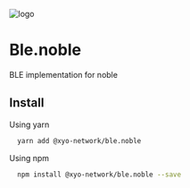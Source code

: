 
[logo]: https://www.xy.company/img/home/logo_xy.png

![logo]

# Ble.noble

BLE implementation for noble

## Install

Using yarn

```sh
  yarn add @xyo-network/ble.noble
```

Using npm

```sh
  npm install @xyo-network/ble.noble --save
```
